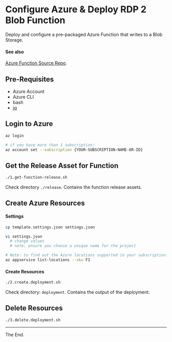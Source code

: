 # Configure Azure & Deploy RDP 2 Blob Function

Deploy and configure a pre-packaged Azure Function that writes to a Blob Storage.

#### See also
[Azure Function Source Repo](https://github.com/solace-iot-team/solace-int-rdp-az-funcs).

## Pre-Requisites

* Azure Account
* Azure CLI
* bash
* [jq](https://stedolan.github.io/jq/download/)

## Login to Azure
````bash
az login

# if you have more than 1 subscription:
az account set --subscription {YOUR-SUBSCRIPTION-NAME-OR-ID}
````

## Get the Release Asset for Function

````bash
./1.get-function-release.sh
````

Check directory `./release`. Contains the function release assets.

## Create Azure Resources

#### Settings
````bash
cp template.settings.json settings.json

vi settings.json
  # change values
  # note: ensure you choose a unique name for the project

# Note: to find out the Azure locations supported in your subscription:
az appservice list-locations --sku F1
````
#### Create Resources
````bash
./2.create.deployment.sh
````

Check directory: `deployment`. Contains the output of the deployment.

## Delete Resources
````bash
./3.delete.deployment.sh
````

---
The End.
